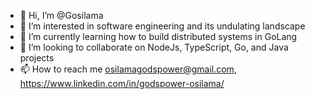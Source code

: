 - 👋 Hi, I’m @Gosilama
- 👀 I’m interested in software engineering and its undulating landscape
- 🌱 I’m currently learning how to build distributed systems in GoLang
- 💞️ I’m looking to collaborate on NodeJs, TypeScript, Go, and Java projects
- 📫 How to reach me osilamagodspower@gmail.com, https://www.linkedin.com/in/godspower-osilama/

<!---
Gosilama/Gosilama is a ✨ special ✨ repository because its `README.md` (this file) appears on your GitHub profile.
You can click the Preview link to take a look at your changes.
--->
